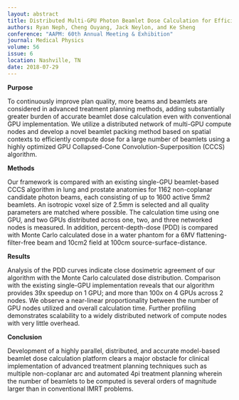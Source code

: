 ```yaml
---
layout: abstract
title: Distributed Multi-GPU Photon Beamlet Dose Calculation for Efficient Radiation Treatment Planning
authors: Ryan Neph, Cheng Ouyang, Jack Neylon, and Ke Sheng
conference: "AAPM: 60th Annual Meeting & Exhibition"
journal: Medical Physics
volume: 56
issue: 6
location: Nashville, TN
date: 2018-07-29
---
```

**Purpose**

To continuously improve plan quality, more beams and beamlets are considered in advanced treatment planning methods, adding substantially greater burden of accurate beamlet dose calculation even with conventional GPU implementation. We utilize a distributed network of multi-GPU compute nodes and develop a novel beamlet packing method based on spatial contexts to efficiently compute dose for a large number of beamlets using a highly optimized GPU Collapsed-Cone Convolution-Superposition (CCCS) algorithm. 

**Methods**

Our framework is compared with an existing single-GPU beamlet-based CCCS algorithm in lung and prostate anatomies for 1162 non-coplanar candidate photon beams, each consisting of up to 1600 active 5mm2 beamlets. An isotropic voxel size of 2.5mm is selected and all quality parameters are matched where possible. The calculation time using one GPU, and two GPUs distributed across one, two, and three networked nodes is measured. In addition, percent-depth-dose (PDD) is compared with Monte Carlo calculated dose in a water phantom for a 6MV flattening-filter-free beam and 10cm2 field at 100cm source-surface-distance. 

**Results**

Analysis of the PDD curves indicate close dosimetric agreement of our algorithm with the Monte Carlo calculated dose distribution. Comparison with the existing single-GPU implementation reveals that our algorithm provides 39x speedup on 1 GPU; and more than 100x on 4 GPUs across 2 nodes. We observe a near-linear proportionality between the number of GPU nodes utilized and overall calculation time. Further profiling demonstrates scalability to a widely distributed network of compute nodes with very little overhead.

**Conclusion**

Development of a highly parallel, distributed, and accurate model-based beamlet dose calculation platform clears a major obstacle for clinical implementation of advanced treatment planning techniques such as multiple non-coplanar arc and automated 4pi treatment planning wherein the number of beamlets to be computed is several orders of magnitude larger than in conventional IMRT problems. 

